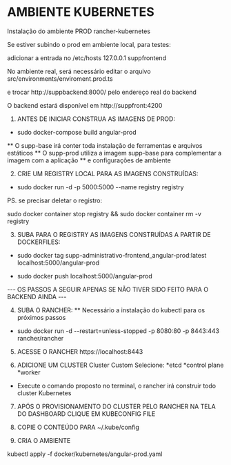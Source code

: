 # AMBIENTE KUBERNETES

Instalação do ambiente PROD rancher-kubernetes

Se estiver subindo o prod em ambiente local, para testes:

adicionar a entrada no /etc/hosts
127.0.0.1       suppfrontend

No ambiente real, será necessário editar o arquivo src/environments/enviroment.prod.ts

e trocar http://suppbackend:8000/ pelo endereço real do backend

O backend estará disponível em http://suppfront:4200

1) ANTES DE INICIAR CONSTRUA AS IMAGENS DE PROD:

 - sudo docker-compose build angular-prod

** O supp-base irá conter toda instalação de ferramentas e arquivos estáticos
** O supp-prod utiliza a imagem supp-base para complementar a imagem com a aplicação
** e configurações de ambiente
 
2) CRIE UM REGISTRY LOCAL PARA AS IMAGENS CONSTRUÍDAS:

 - sudo docker run -d -p 5000:5000 --name registry registry
 
 PS. se precisar deletar o registro:
 
 sudo docker container stop registry && sudo docker container rm -v registry
 
3) SUBA PARA O REGISTRY AS IMAGENS CONSTRUÍDAS A PARTIR DE DOCKERFILES:

 - sudo docker tag supp-administrativo-frontend_angular-prod:latest localhost:5000/angular-prod
 
 - sudo docker push localhost:5000/angular-prod
 
--- OS PASSOS A SEGUIR APENAS SE NÃO TIVER SIDO FEITO PARA O BACKEND AINDA ---

4) SUBA O RANCHER:
     ** Necessário a instalação do kubectl para os próximos passos
  
 - sudo docker run -d --restart=unless-stopped -p 8080:80 -p 8443:443 rancher/rancher

5) ACESSE O RANCHER https://localhost:8443

6) ADICIONE UM CLUSTER
    Cluster Custom
    Selecione: *etcd *control plane *worker
    
 - Execute o comando proposto no terminal, o rancher irá construir todo cluster Kubernetes    

7) APÓS O PROVISIONAMENTO DO CLUSTER PELO RANCHER NA TELA DO DASHBOARD CLIQUE EM KUBECONFIG FILE

8) COPIE O CONTEÚDO PARA ~/.kube/config

9) CRIA O AMBIENTE

kubectl apply -f docker/kubernetes/angular-prod.yaml